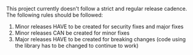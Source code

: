 This project currently doesn't follow a strict and regular release cadence. The following rules should be followed:

1. Minor releases HAVE to be created for security fixes and major fixes 
2. Minor releases CAN be created for minor fixes 
3. Major releases HAVE to be created for breaking changes (code using the library has to be changed to continue to work)
